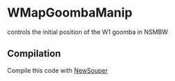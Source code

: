 # WMapGoombaManip
controls the initial position of the W1 goomba in NSMBW

## Compilation
Compile this code with [NewSouper](https://github.com/LetsPlentendo-CH/newsouper "NewSouper")
